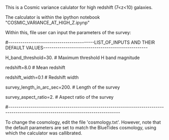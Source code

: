 This is a Cosmic variance calulator for high redshift (7<z<10) galaxies.

The calculator is within the ipython notebook "COSMIC_VARIANCE_AT_HIGH_Z.ipynp" 

Within this, file user can input the parameters of the survey:

#------------------------------------------LIST_OF_INPUTS AND THEIR DEFAULT VALUES---------------------------------------------------

H_band_threshold=30.   # Maximum threshold H band magnitude

redshift=8.0         # Mean redshift 

redshift_width=0.1     # Redshift width

survey_length_in_arc_sec=200.    # Length of the survey 

survey_aspect_ratio=2.          # Aspect ratio of the survey

#------------------------------------------------------------------------------------------------------------------------------------

To change the cosmology, edit the file 'cosmology.txt'. However, note that the default parameters are set to match the BlueTides cosmology, using which the calculator was callibrated.
